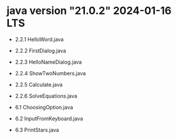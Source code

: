# java version "21.0.2" 2024-01-16 LTS

* 2.2.1 HelloWord.java
* 2.2.2 FirstDialog.java
* 2.2.3 HelloNameDialog.java
* 2.2.4 ShowTwoNumbers.java
* 2.2.5 Calculate.java
* 2.2.6 SolveEquations.java

* 6.1 ChoosingOption.java
* 6.2 InputFromKeyboard.java
* 6.3 PrintStars.java